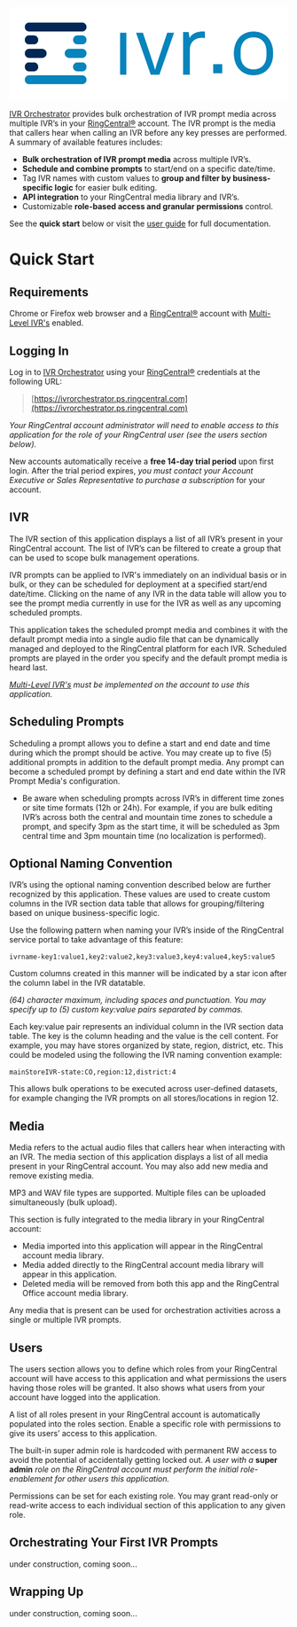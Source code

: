 ![IVR Orchestrator Logo](assets/ivrorchestrator-icon.svg "IVR Orchestrator Logo")

[IVR Orchestrator](https://ivrorchestrator.ps.ringcentral.com) provides bulk orchestration of IVR prompt media across multiple IVR’s in your [RingCentral®](https://ringcentral.com) account. The IVR prompt is the media that callers hear when calling an IVR before any key presses are performed. A summary of available features includes:

* **Bulk orchestration of IVR prompt media** across multiple IVR’s.
* **Schedule and combine prompts** to start/end on a specific date/time.
* Tag IVR names with custom values to **group and filter by business-specific logic** for easier bulk editing.
* **API integration** to your RingCentral media library and IVR’s.
* Customizable **role-based access and granular permissions** control.

See the **quick start** below or visit the [user guide](user-guide/interface) for full documentation.

# Quick Start

## Requirements

Chrome or Firefox web browser and a [RingCentral®](https://ringcentral.com) account with [Multi-Level IVR's](https://support.ringcentral.com/article/6562.html) enabled.

## Logging In

Log in to [IVR Orchestrator](https://ivrorchestrator.ps.ringcentral.com) using your [RingCentral®](https://ringcentral.com) credentials at the following URL:

> [https://ivrorchestrator.ps.ringcentral.com](https://ivrorchestrator.ps.ringcentral.com)

*Your RingCentral account administrator will need to enable access to this application for the role of your RingCentral user (see the users section below).*

New accounts automatically receive a **free 14-day trial period** upon first login. After the trial period expires, *you must contact your Account Executive or Sales Representative to purchase a subscription* for your account.

## IVR

The IVR section of this application displays a list of all IVR’s present in your RingCentral account. The list of IVR’s can be filtered to create a group that can be used to scope bulk management operations.

IVR prompts can be applied to IVR's immediately on an individual basis or in bulk, or they can be scheduled for deployment at a specified start/end date/time. Clicking on the name of any IVR in the data table will allow you to see the prompt media currently in use for the IVR as well as any upcoming scheduled prompts.

This application takes the scheduled prompt media and combines it with the default prompt media into a single audio file that can be dynamically managed and deployed to the RingCentral platform for each IVR. Scheduled prompts are played in the order you specify and the default prompt media is heard last.

*[Multi-Level IVR's](https://support.ringcentral.com/article/6562.html) must be implemented on the account to use this application.*

## Scheduling Prompts

Scheduling a prompt allows you to define a start and end date and time during which the prompt should be active.  You may create up to five (5) additional prompts in addition to the default prompt media. Any prompt can become a scheduled prompt by defining a start and end date within the IVR Prompt Media's configuration.

* Be aware when scheduling prompts across IVR’s in different time zones or site time formats (12h or 24h). For example, if you are bulk editing IVR’s across both the central and mountain time zones to schedule a prompt, and specify 3pm as the start time, it will be scheduled as 3pm central time and 3pm mountain time (no localization is performed).

## Optional Naming Convention

IVR’s using the optional naming convention described below are further recognized by this application. These values are used to create custom columns in the IVR section data table that allows for grouping/filtering based on unique business-specific logic.

Use the following pattern when naming your IVR’s inside of the RingCentral service portal to take advantage of this feature:

<pre><code>ivrname-key1:value1,key2:value2,key3:value3,key4:value4,key5:value5</code></pre>

Custom columns created in this manner will be indicated by a star icon after the column label in the IVR datatable.

*(64) character maximum, including spaces and punctuation. You may specify up to (5) custom key:value pairs separated by commas.*

Each key:value pair represents an individual column in the IVR section data table. The key is the column heading and the value is the cell content. For example, you may have stores organized by state, region, district, etc. This could be modeled using the following the IVR naming convention example:

<pre><code>mainStoreIVR-state:CO,region:12,district:4</code></pre>

This allows bulk operations to be executed across user-defined datasets, for example changing the IVR prompts on all stores/locations in region 12.

## Media

Media refers to the actual audio files that callers hear when interacting with an IVR. The media section of this application displays a list of all media present in your RingCentral account. You may also add new media and remove existing media.

MP3 and WAV file types are supported. Multiple files can be uploaded simultaneously (bulk upload).

This section is fully integrated to the media library in your RingCentral account:

* Media imported into this application will appear in the RingCentral account media library.
* Media added directly to the RingCentral account media library will appear in this application.
* Deleted media will be removed from both this app and the RingCentral Office account media library.

Any media that is present can be used for orchestration activities across a single or multiple IVR prompts.

## Users

The users section allows you to define which roles from your RingCentral account will have access to this application and what permissions the users having those roles will be granted. It also shows what users from your account have logged into the application.

A list of all roles present in your RingCentral account is automatically populated into the roles section. Enable a specific role with permissions to give its users’ access to this application.

The built-in super admin role is hardcoded with permanent RW access to avoid the potential of accidentally getting locked out. *A user with a* **super admin** *role on the RingCentral account must perform the initial role-enablement for other users this application.*

Permissions can be set for each existing role. You may grant read-only or read-write access to each individual section of this application to any given role.


## Orchestrating Your First IVR Prompts
under construction, coming soon...

##  Wrapping Up
under construction, coming soon...

